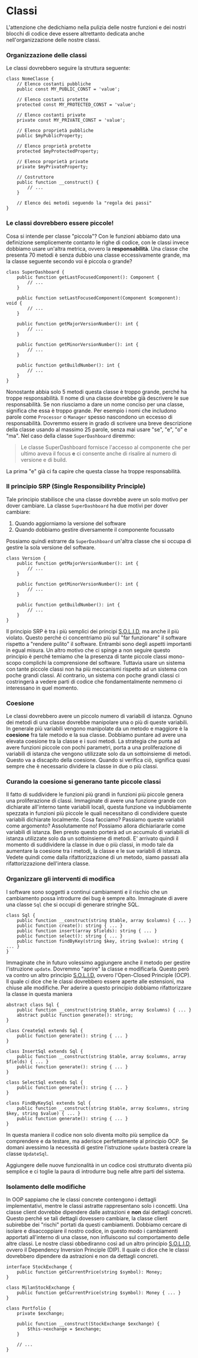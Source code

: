 # Classi

L'attenzione che dedichiamo nella pulizia delle nostre funzioni e dei nostri blocchi di codice deve essere altrettanto dedicata anche nell'organizzazione delle nostre classi.

### Organizzazione delle classi

Le classi dovrebbero seguire la struttura seguente:

```text
class NomeClasse {
    // Elenco costanti pubbliche
    public const MY_PUBLIC_CONST = 'value';
    
    // Elenco costanti protette
    protected const MY_PROTECTED_CONST = 'value';
    
    // Elenco costanti private
    private const MY_PRIVATE_CONST = 'value';
    
    // Elenco proprietà pubbliche
    public $myPublicProperty;
    
    // Elenco proprietà protette
    protected $myProtectedProperty;
    
    // Elenco proprietà private
    private $myPrivateProperty;
    
    // Costruttore
    public function __construct() {
        // ...
    }
    
    // Elenco dei metodi seguendo la "regola dei passi"
}
```

### Le classi dovrebbero essere piccole!

Cosa si intende per classe "piccola"? Con le funzioni abbiamo dato una definizione semplicemente contanto le righe di codice, con le classi invece dobbiamo usare un'altra metrica, ovvero la **responsabilità**. Una classe che presenta 70 metodi è senza dubbio una classe eccessivamente grande, ma la classe seguente secondo voi è piccola o grande?

```text
class SuperDashboard {
    public function getLastFocusedComponent(): Component {
        // ...
    }
    
    public function setLastFocusedComponent(Component $component): void {
        // ...
    }
    
    public function getMajorVersionNumber(): int {
        // ...
    }
    
    public function getMinorVersionNumber(): int {
        // ...
    }
    
    public function getBuildNumber(): int {
        // ...
    }
}
```

Nonostante abbia solo 5 metodi questa classe è troppo grande, perché ha troppe responsabilità. Il nome di una classe dovrebbe già descrivere le sue responsabilità. Se non riusciamo a dare un nome conciso per una classe, significa che essa è troppo grande. Per esempio i nomi che includono parole come `Processor` o `Manager` spesso nascondono un eccesso di responsabilità. Dovremmo essere in grado di scrivere una breve descrizione della classe usando al massimo 25 parole, senza mai usare "se", "e", "o" e "ma". Nel caso della classe `SuperDashboard` diremmo:

> Le classe SuperDashboard fornisce l'accesso al componente che per ultimo aveva il focus **e** ci consente anche di risalire al numero di versione e di build.

La prima "e" già ci fa capire che questa classe ha troppe responsabilità.

### Il principio SRP \(Single Responsibility Principle\)

Tale principio stabilisce che una classe dovrebbe avere un solo motivo per dover cambiare. La classe `SuperDashboard` ha due motivi per dover cambiare:

1. Quando aggiorniamo la versione del software
2. Quando dobbiamo gestire diversamente il componente focussato

Possiamo quindi estrarre da `SuperDashboard` un'altra classe che si occupa di gestire la sola versione del software.

```text
class Version {
    public function getMajorVersionNumber(): int {
        // ...
    }
    
    public function getMinorVersionNumber(): int {
        // ...
    }
    
    public function getBuildNumber(): int {
        // ...
    }
}
```

Il principio SRP è tra i più semplici dei principi [S.O.L.I.D](https://it.wikipedia.org/wiki/SOLID), ma anche il più violato. Questo perché ci concentriamo più sul "far funzionare" il software rispetto a "rendere pulito" il software. Entrambi sono degli aspetti importanti in egual misura. Un altro motivo che ci spinge a non seguire questo principio è perché temiamo che la presenza di tante piccole classi mono-scopo complichi la comprensione del software. Tuttavia usare un sistema con tante piccole classi non ha più meccanismi rispetto ad un sistema con poche grandi classi. Al contrario, un sistema con poche grandi classi ci costringerà a vedere parti di codice che fondamentalmente nemmeno ci interessano in quel momento.

### Coesione

Le classi dovrebbero avere un piccolo numero di variabili di istanza. Ognuno dei metodi di una classe dovrebbe manipolare una o più di queste variabili. In generale più variabili vengono manipolate da un metodo e maggiore è la **coesione** fra tale metodo e la sua classe. Dobbiamo puntare ad avere una elevata coesione tra la classe e i suoi metodi. La strategia che punta ad avere funzioni piccole con pochi parametri, porta a una proliferazione di variabili di istanza che vengono utilizzate solo da un sottoinsieme di metodi. Questo va a discapito della coesione. Quando si verifica ciò, significa quasi sempre che è necessario dividere la classe in due o più classi.

### Curando la coesione si generano tante piccole classi

Il fatto di suddividere le funzioni più grandi in funzioni più piccole genera una proliferazione di classi. Immaginate di avere una funzione grande con dichiarate all'interno tante variabili locali, questa funzione va indubbiamente spezzata in funzioni più piccole le quali necessitano di condividere queste variabili dichiarate localmente. Cosa facciamo? Passiamo queste variabili come argomento? Assolutamente no! Possiamo allora dichiariararle come variabili di istanza. Ben presto questo porterà ad un accumulo di variabili di istanza utilizzate solo da un sottoinsieme di metodi. E' arrivato quindi il momento di suddividere la classe in due o più classi, in modo tale da aumentare la coesione tra i metodi, la classe e le sue variabili di istanza. Vedete quindi come dalla rifattorizzazione di un metodo, siamo passati alla rifattorizzazione dell'intera classe.

### Organizzare gli interventi di modifica

I software sono soggetti a continui cambiamenti e il rischio che un cambiamento possa introdurre dei bug è sempre alto. Immaginate di avere una classe `Sql` che si occupi di generare stringhe SQL.

```text
class Sql {
    public function __construct(string $table, array $columns) { ... }
    public function create(): string { ... }
    public function insert(array $fields): string { ... }
    public function select(): string { ... }
    public function findByKey(string $key, string $value): string { ... }
}
```

Immaginate che in futuro volessimo aggiungere anche il metodo per gestire l'istruzione `update`. Dovremmo "aprire" la classe e modificarla. Questo però va contro un altro principio [S.O.L.I.D](https://it.wikipedia.org/wiki/SOLID), ovvero l'Open-Closed Principle \(OCP\). Il quale ci dice che le classi dovrebbero essere aperte alle estensioni, ma chiuse alle modifiche. Per aderire a questo principio dobbiamo rifattorizzare la classe in questa maniera

```text
abstract class Sql {
    public function __construct(string $table, array $columns) { ... }
    abstract public function generate(): string;
}

class CreateSql extends Sql {
    public function generate(): string { ... }
}

class InsertSql extends Sql {
    public function __construct(string $table, array $columns, array $fields) { ... }
    public function generate(): string { ... }
}

class SelectSql extends Sql {
    public function generate(): string { ... }
}

class FindByKeySql extends Sql {
    public function __construct(string $table, array $columns, string $key, string $value) { ... }
    public function generate(): string { ... }
}
```

In questa maniera il codice non solo diventa molto più semplice da comprendere e da testare, ma aderisce perfettamente al principio OCP. Se domani avessimo la necessità di gestire l'istruzione `update` basterà creare la classe `UpdateSql`. 

Aggiungere delle nuove funzionalità in un codice così strutturato diventa più semplice e ci toglie la paura di introdurre bug nelle altre parti del sistema.

### Isolamento delle modifiche

In OOP sappiamo che le classi concrete contengono i dettagli implementativi, mentre le classi astratte rappresentano solo i concetti. Una classe client dovrebbe dipendere dalle astrazioni e **non** dai dettagli concreti. Questo perché se tali dettagli dovessero cambiare, la classe client subirebbe dei "rischi" portati da questi cambiamenti. Dobbiamo cercare di isolare e disaccoppiare il nostro codice, in questo modo i cambiamenti apportati all'interno di una classe, non influiscono sul comportamento delle altre classi. Le nostre classi obbediranno così ad un altro principio [S.O.L.I.D](https://it.wikipedia.org/wiki/SOLID), ovvero il Dependency Inversion Principle \(DIP\). Il quale ci dice che le classi dovrebbero dipendere da astrazioni e non da dettagli concreti.

```text
interface StockExchange {
    public function getCurrentPrice(string $symbol): Money;
}

class MilanStockExchange {
    public function getCurrentPrice(string $symbol): Money { ... }
}

class Portfolio {
    private $exchange;
    
    public function __construct(StockExchange $exchange) {
        $this->exchange = $exchange;
    }
    
    // ...
}
```


